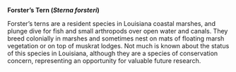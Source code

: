**Forster’s Tern (*Sterna forsteri*)**

Forster’s terns are a resident species in Louisiana coastal marshes, and plunge dive for fish and small arthropods over open water and canals. They breed colonially in marshes and sometimes nest on mats of floating marsh vegetation or on top of muskrat lodges. Not much is known about the status of this species in Louisiana, although they are a species of conservation concern, representing an opportunity for valuable future research.
